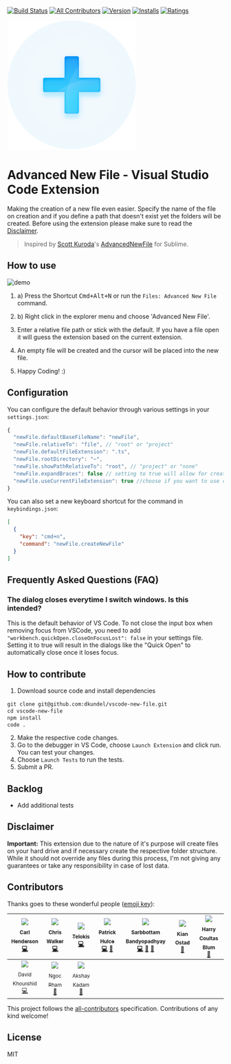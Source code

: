 [![Build Status](https://travis-ci.org/dkundel/vscode-new-file.svg?branch=master)](https://travis-ci.org/dkundel/vscode-new-file)
[![All Contributors](https://img.shields.io/badge/all_contributors-10-orange.svg?style=flat-square)](#contributors)
[![Version](https://vsmarketplacebadge.apphb.com/version/dkundel.vscode-new-file.svg)](https://marketplace.visualstudio.com/items?itemName=dkundel.vscode-new-file)
[![Installs](https://vsmarketplacebadge.apphb.com/installs/dkundel.vscode-new-file.svg)](https://marketplace.visualstudio.com/items?itemName=dkundel.vscode-new-file)
[![Ratings](https://vsmarketplacebadge.apphb.com/rating/dkundel.vscode-new-file.svg)](https://marketplace.visualstudio.com/items?itemName=dkundel.vscode-new-file)

![logo](images/logo-300x.png)
# Advanced New File - Visual Studio Code Extension

Making the creation of a new file even easier. Specify the name of the file on creation and if you define a path that doesn't exist yet the folders will be created.
Before using the extension please make sure to read the [Disclaimer](#Disclaimer).

> Inspired by [Scott Kuroda]()'s [AdvancedNewFile](https://github.com/skuroda/Sublime-AdvancedNewFile) for Sublime.

## How to use

![demo](images/demo.gif)

1. a) Press the Shortcut <kbd>Cmd+Alt+N</kbd> or run the `Files: Advanced New File` command.
1. b) Right click in the explorer menu and choose 'Advanced New File'.

2. Enter a relative file path or stick with the default. If you have a file open it will guess the extension based on the current extension.

3. An empty file will be created and the cursor will be placed into the new file.

4. Happy Coding! :)

## Configuration

You can configure the default behavior through various settings in your `settings.json`:

```js
{
  "newFile.defaultBaseFileName": "newFile",
  "newFile.relativeTo": "file", // "root" or "project"
  "newFile.defaultFileExtension": ".ts",
  "newFile.rootDirectory": "~",
  "newFile.showPathRelativeTo": "root", // "project" or "none"
  "newFile.expandBraces": false // setting to true will allow for creating multiple files such as `new-folder/{file1,file2}.js`
  "newFile.useCurrentFileExtension": true //choose if you want to use current file extension automatically
}
```

You can also set a new keyboard shortcut for the command in `keybindings.json`:

```json
[
  {
    "key": "cmd+n",
    "command": "newFile.createNewFile"
  }
]
```

## Frequently Asked Questions (FAQ)

### The dialog closes everytime I switch windows. Is this intended?
This is the default behavior of VS Code. To not close the input box when removing focus from VSCode, you need to add `"workbench.quickOpen.closeOnFocusLost": false` in your settings file. Setting it to true will result in the dialogs like the "Quick Open" to automatically close once it loses focus.

## How to contribute

1. Download source code and install dependencies
```
git clone git@github.com:dkundel/vscode-new-file.git
cd vscode-new-file
npm install
code .
```
2. Make the respective code changes.
3. Go to the debugger in VS Code, choose `Launch Extension` and click run. You can test your changes.
4. Choose `Launch Tests` to run the tests.
5. Submit a PR.

## Backlog

  - Add additional tests

## Disclaimer

**Important:** This extension due to the nature of it's purpose will create
files on your hard drive and if necessary create the respective folder structure.
While it should not override any files during this process, I'm not giving any guarantees
or take any responsibility in case of lost data.

## Contributors

Thanks goes to these wonderful people ([emoji key](https://github.com/kentcdodds/all-contributors#emoji-key)):

<!-- ALL-CONTRIBUTORS-LIST:START - Do not remove or modify this section -->
| [<img src="https://avatars0.githubusercontent.com/u/1184341?v=4" width="100px;"/><br /><sub>Carl Henderson</sub>](https://github.com/chuckhendo)<br />[💻](https://github.com/dkundel/vscode-new-file/commits?author=chuckhendo "Code") | [<img src="https://avatars1.githubusercontent.com/u/551712?v=4" width="100px;"/><br /><sub>Chris Walker</sub>](http://thechriswalker.github.com/)<br />[💻](https://github.com/dkundel/vscode-new-file/commits?author=thechriswalker "Code") | [<img src="https://avatars2.githubusercontent.com/u/6382729?v=4" width="100px;"/><br /><sub>Telokis</sub>](https://github.com/Telokis)<br />[💻](https://github.com/dkundel/vscode-new-file/commits?author=Telokis "Code") | [<img src="https://avatars2.githubusercontent.com/u/2301202?v=4" width="100px;"/><br /><sub>Patrick Hulce</sub>](http://patrickhulce.com)<br />[💻](https://github.com/dkundel/vscode-new-file/commits?author=patrickhulce "Code") [🤔](#ideas-patrickhulce "Ideas, Planning, & Feedback") | [<img src="https://avatars2.githubusercontent.com/u/949380?v=4" width="100px;"/><br /><sub>Sarbbottam Bandyopadhyay</sub>](https://sarbbottam.github.io/)<br />[💻](https://github.com/dkundel/vscode-new-file/commits?author=sarbbottam "Code") [🤔](#ideas-sarbbottam "Ideas, Planning, & Feedback") [🐛](https://github.com/dkundel/vscode-new-file/issues?q=author%3Asarbbottam "Bug reports") | [<img src="https://avatars3.githubusercontent.com/u/10362398?v=4" width="100px;"/><br /><sub>Kian Ostad</sub>](http://kianostad.com)<br />[🤔](#ideas-okian "Ideas, Planning, & Feedback") | [<img src="https://avatars1.githubusercontent.com/u/5440566?v=4" width="100px;"/><br /><sub>Harry Coultas Blum</sub>](https://yoked.io)<br />[🐛](https://github.com/dkundel/vscode-new-file/issues?q=author%3Alengk "Bug reports") |
| :---: | :---: | :---: | :---: | :---: | :---: | :---: |
| [<img src="https://avatars2.githubusercontent.com/u/1093738?v=4" width="100px;"/><br /><sub>David Khourshid</sub>](https://github.com/davidkpiano)<br />[💻](https://github.com/dkundel/vscode-new-file/commits?author=davidkpiano "Code") | [<img src="https://avatars0.githubusercontent.com/u/395123?v=4" width="100px;"/><br /><sub>Ngoc Pham</sub>](https://www.ngocpham.info/)<br />[🐛](https://github.com/dkundel/vscode-new-file/issues?q=author%3Angocphamm "Bug reports") | [<img src="https://avatars1.githubusercontent.com/u/16436270?v=4" width="100px;"/><br /><sub>Akshay Kadam</sub>](https://twitter.com/deadcoder0904)<br />[📖](https://github.com/dkundel/vscode-new-file/commits?author=deadcoder0904 "Documentation") |
<!-- ALL-CONTRIBUTORS-LIST:END -->

This project follows the [all-contributors](https://github.com/kentcdodds/all-contributors) specification. Contributions of any kind welcome!

## License

MIT
